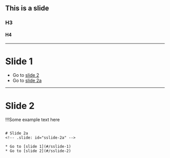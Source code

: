 ## This is a slide

### H3

#### H4

---
<!-- .slide: id="sslide-1" -->

# Slide 1

* Go to [slide 2](#/sslide-2)
* Go to [slide 2a](#/sslide-2a)

---

# Slide 2
<!-- .slide: id="sslide-2" -->
!!!Some example text here

~~~

# Slide 2a
<!-- .slide: id="sslide-2a" -->

* Go to [slide 1](#/sslide-1)
* Go to [slide 2](#/sslide-2)
